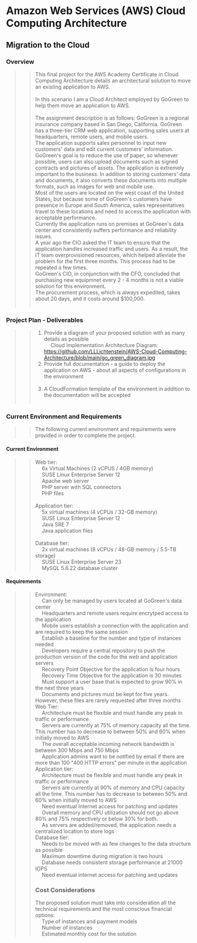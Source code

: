 # Amazon Web Services (AWS) Cloud Computing Architecture
## Migration to the Cloud
### Overview
> > This final project for the AWS Academy Certificate in Cloud Computing Architecture details an architectural solution to move an existing application to AWS.<br><br>
> > In this scenario I am a Cloud Architect employed by GoGreen to help them move an application to AWS.<br><br>
> > The assignment description is as follows:
> > GoGreen is a regional insurance company based in San Diego, California. GoGreen has a three-tier CRM web application, supporting sales users at headquarters, remote users, and mobile users.<br>
> > The application supports sales personnel to input new customers' data and edit current customers' information. GoGreen's goal is to reduce the use of paper, so whenever possible, users can also upload documents such as signed contracts and pictures of assets. The application is extremely important to the business. In addition to storing customers' data and documents, it also converts these documents into multiple formats, such as images for web and mobile use. <br>
> > Most of the users are located on the west coast of the United States, but because some of GoGreen's customers have presence in Europe and South America, sales representatives travel to these locations and need to access the application with acceptable performance.<br>
> > Currently the application runs on premises at GoGreen's data center and consistently suffers performance and reliability issues. <br>
> > A year ago the CIO asked the IT team to ensure that the application handles increased traffic and users. As a result, the IT team overprovisioned resources, which helped alleviate the problem for the first three months. This process had to be repeated a few times.<br>
> > GoGreen's CIO, in conjunction with the CFO, concluded that purchasing new equipmnet every 2 - 4 months is not a viable solution for this environment.<br>
> > The procurement process, which is always expedited, takes about 20 days, and it costs around $100,000. <br><br>
### Project Plan - Deliverables
> > 1. Provide a diagram of your proposed solution with as many details as possible <br>
> > &emsp; Cloud Implementation Architecture Diagram: 
> > https://github.com/LLLichtenstein/AWS-Cloud-Computing-Architecture/blob/main/go_green_diagram.jpg <br>
> > 2. Provide full documentation - a guide to deploy the application on AWS - about all aspects of configurations in the environment <br>
> > &emsp; 
> > 3. A CloudFormation template of the environment in addition to the documentation will be accepted <br>
> > &emsp; 
### Current Environment and Requirements
> > The following current environment and requirements were provided in order to complete the project. 
#### Current Environment
> > Web tier:<br>
> > &emsp; 6x Virtual Machines (2 vCPUS / 4GB memory)<br>
> > &emsp; SUSE Linux Enterprise Server 12 <br>
> > &emsp; Apache web server <br>
> > &emsp; PHP server with SQL connectors <br>
> > &emsp; PHP files <br><br>
> > Application tier: <br>
> > &emsp; 5x virtual machines (4 vCPUs /  32-GB memory) <br>
> > &emsp; SUSE Linux Enterprise Server 12 <br>
> > &emsp; Java SRE 7 <br>
> > &emsp; Java application files <br><br>
> > Database tier:<br>
> > &emsp; 2x virtual machines (8 vCPUs / 48-GB memory / 5.5-TB storage)<br>
> > &emsp; SUSE Linux Enterprise Server 23 <br>
> > &emsp; MySQL 5.6.22 database cluster <br>
#### Requirements
> > Environment: <br>
> > &emsp; Can only be managed by users located at GoGreen's data center <br>
> > &emsp; Headquarters and remote users require encrytped access to the application <br>
> > &emsp; Mobile users establish a connection with the application and are required to keep the same session <br>
> > &emsp; Establish a baseline for the number and type of instances needed <br>
> > &emsp; Developers require a central repository to push the production version of the code for the web and application servers <br>
> > &emsp; Recovery Point Objective for the application is four hours <br>
> > &emsp; Recovery Time Objective for the application is 30 minutes <br>
> > &emsp; Must support a user base that is expected to grow 90% in the next three years <br>
> > &emsp; Documents and pictures must be kept for five years. However, these files are rarely requested after three months <br>
> > Web Tier: <br>
> > &emsp; Architecture must be flexible and must handle any peak in traffic or performance <br>
> > &emsp; Servers are currently at 75% of memory capacity all the time. This number has to decrease to between 50% and 60% when initially moved to AWS <br>
> > &emsp; The overall acceptable incoming network bandwidth is between 300 Mbps and 750 Mbps <br>
> > &emsp; Application admins want to be notified by email if there are more than 100 "400 HTTP errors" per minute in the application <br>
> > Application tier: <br>
> > &emsp; Architecture must be flexible and must handle any peak in traffic or performance <br>
> > &emsp; Servers are currently at 90% of memory and CPU capacity all the time. This number has to decrease to between 50% and 60% when initially moved to AWS <br>
> > &emsp; Need eventual Internet access for patching and updates <br>
> > &emsp; Overall memory and CPU utilization should not go above 80% and 75% respectively or below 30% for both. <br>
> > &emsp; As servers are added/removed, the application needs a centralized location to store logs <br>
> > Database tier: <br>
> > &emsp; Needs to be moved with as few changes to the data structure as possible <br>
> > &emsp; Maximum downtime during migration is two hours <br>
> > &emsp; Database needs consistent storage performance at 21000 IOPS <br>
> > &emsp; Need eventual internet access for patching and updates <br>
> > ### Cost Considerations
> > The proposed solution must take into consideration all the technical requirements and the most conscious financial options: <br>
> > &emsp; Type of instances and payment models <br>
> > &emsp; Number of instances <br>
> > &emsp; Estimated monthly cost for the solution <br>

